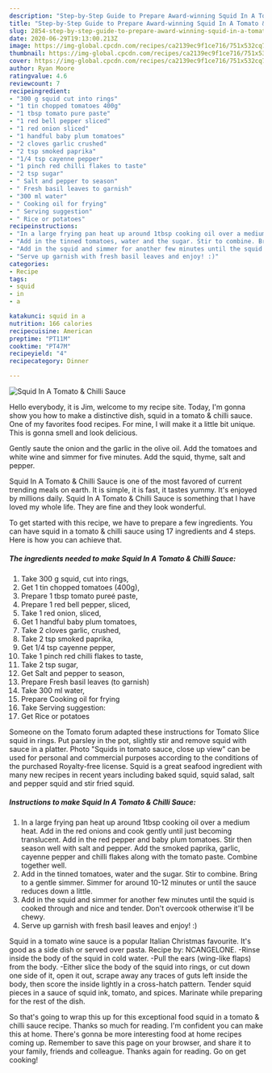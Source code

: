 ```yaml
---
description: "Step-by-Step Guide to Prepare Award-winning Squid In A Tomato &amp;amp; Chilli Sauce"
title: "Step-by-Step Guide to Prepare Award-winning Squid In A Tomato &amp;amp; Chilli Sauce"
slug: 2854-step-by-step-guide-to-prepare-award-winning-squid-in-a-tomato-and-amp-chilli-sauce
date: 2020-06-29T19:13:00.213Z
image: https://img-global.cpcdn.com/recipes/ca2139ec9f1ce716/751x532cq70/squid-in-a-tomato-chilli-sauce-recipe-main-photo.jpg
thumbnail: https://img-global.cpcdn.com/recipes/ca2139ec9f1ce716/751x532cq70/squid-in-a-tomato-chilli-sauce-recipe-main-photo.jpg
cover: https://img-global.cpcdn.com/recipes/ca2139ec9f1ce716/751x532cq70/squid-in-a-tomato-chilli-sauce-recipe-main-photo.jpg
author: Ryan Moore
ratingvalue: 4.6
reviewcount: 7
recipeingredient:
- "300 g squid cut into rings"
- "1 tin chopped tomatoes 400g"
- "1 tbsp tomato pure paste"
- "1 red bell pepper sliced"
- "1 red onion sliced"
- "1 handful baby plum tomatoes"
- "2 cloves garlic crushed"
- "2 tsp smoked paprika"
- "1/4 tsp cayenne pepper"
- "1 pinch red chilli flakes to taste"
- "2 tsp sugar"
- " Salt and pepper to season"
- " Fresh basil leaves to garnish"
- "300 ml water"
- " Cooking oil for frying"
- " Serving suggestion"
- " Rice or potatoes"
recipeinstructions:
- "In a large frying pan heat up around 1tbsp cooking oil over a medium heat. Add in the red onions and cook gently until just becoming translucent. Add in the red pepper and baby plum tomatoes. Stir then season well with salt and pepper. Add the smoked paprika, garlic, cayenne pepper and chilli flakes along with the tomato paste. Combine together well."
- "Add in the tinned tomatoes, water and the sugar. Stir to combine. Bring to a gentle simmer. Simmer for around 10-12 minutes or until the sauce reduces down a little."
- "Add in the squid and simmer for another few minutes until the squid is cooked through and nice and tender. Don&#39;t overcook otherwise it&#39;ll be chewy."
- "Serve up garnish with fresh basil leaves and enjoy! :)"
categories:
- Recipe
tags:
- squid
- in
- a

katakunci: squid in a 
nutrition: 166 calories
recipecuisine: American
preptime: "PT11M"
cooktime: "PT47M"
recipeyield: "4"
recipecategory: Dinner

---
```



![Squid In A Tomato &amp; Chilli Sauce](https://img-global.cpcdn.com/recipes/ca2139ec9f1ce716/751x532cq70/squid-in-a-tomato-chilli-sauce-recipe-main-photo.jpg)

Hello everybody, it is Jim, welcome to my recipe site. Today, I'm gonna show you how to make a distinctive dish, squid in a tomato &amp; chilli sauce. One of my favorites food recipes. For mine, I will make it a little bit unique. This is gonna smell and look delicious.

Gently saute the onion and the garlic in the olive oil. Add the tomatoes and white wine and simmer for five minutes. Add the squid, thyme, salt and pepper.

Squid In A Tomato &amp; Chilli Sauce is one of the most favored of current trending meals on earth. It is simple, it is fast, it tastes yummy. It's enjoyed by millions daily. Squid In A Tomato &amp; Chilli Sauce is something that I have loved my whole life. They are fine and they look wonderful.


To get started with this recipe, we have to prepare a few ingredients. You can have squid in a tomato &amp; chilli sauce using 17 ingredients and 4 steps. Here is how you can achieve that.

<!--inarticleads1-->

##### The ingredients needed to make Squid In A Tomato &amp; Chilli Sauce:

1. Take 300 g squid, cut into rings,
1. Get 1 tin chopped tomatoes (400g),
1. Prepare 1 tbsp tomato pureé paste,
1. Prepare 1 red bell pepper, sliced,
1. Take 1 red onion, sliced,
1. Get 1 handful baby plum tomatoes,
1. Take 2 cloves garlic, crushed,
1. Take 2 tsp smoked paprika,
1. Get 1/4 tsp cayenne pepper,
1. Take 1 pinch red chilli flakes to taste,
1. Take 2 tsp sugar,
1. Get  Salt and pepper to season,
1. Prepare  Fresh basil leaves (to garnish)
1. Take 300 ml water,
1. Prepare  Cooking oil for frying
1. Take  Serving suggestion:
1. Get  Rice or potatoes


Someone on the Tomato forum adapted these instructions for Tomato Slice squid in rings. Put parsley in the pot, slightly stir and remove squid with sauce in a platter. Photo &#34;Squids in tomato sauce, close up view&#34; can be used for personal and commercial purposes according to the conditions of the purchased Royalty-free license. Squid is a great seafood ingredient with many new recipes in recent years including baked squid, squid salad, salt and pepper squid and stir fried squid. 

<!--inarticleads2-->

##### Instructions to make Squid In A Tomato &amp; Chilli Sauce:

1. In a large frying pan heat up around 1tbsp cooking oil over a medium heat. Add in the red onions and cook gently until just becoming translucent. Add in the red pepper and baby plum tomatoes. Stir then season well with salt and pepper. Add the smoked paprika, garlic, cayenne pepper and chilli flakes along with the tomato paste. Combine together well.
1. Add in the tinned tomatoes, water and the sugar. Stir to combine. Bring to a gentle simmer. Simmer for around 10-12 minutes or until the sauce reduces down a little.
1. Add in the squid and simmer for another few minutes until the squid is cooked through and nice and tender. Don&#39;t overcook otherwise it&#39;ll be chewy.
1. Serve up garnish with fresh basil leaves and enjoy! :)


Squid in a tomato wine sauce is a popular Italian Christmas favourite. It&#39;s good as a side dish or served over pasta. Recipe by: NCANGELONE. -Rinse inside the body of the squid in cold water. -Pull the ears (wing-like flaps) from the body. -Either slice the body of the squid into rings, or cut down one side of it, open it out, scrape away any traces of guts left inside the body, then score the inside lightly in a cross-hatch pattern. Tender squid pieces in a sauce of squid ink, tomato, and spices. Marinate while preparing for the rest of the dish. 

So that's going to wrap this up for this exceptional food squid in a tomato &amp; chilli sauce recipe. Thanks so much for reading. I'm confident you can make this at home. There's gonna be more interesting food at home recipes coming up. Remember to save this page on your browser, and share it to your family, friends and colleague. Thanks again for reading. Go on get cooking!
